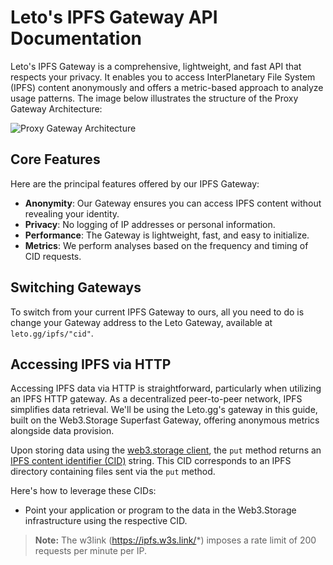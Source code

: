 # Leto's IPFS Gateway API Documentation

Leto's IPFS Gateway is a comprehensive, lightweight, and fast API that respects your privacy. It enables you to access InterPlanetary File System (IPFS) content anonymously and offers a metric-based approach to analyze usage patterns. The image below illustrates the structure of the Proxy Gateway Architecture:

![Proxy Gateway Architecture](https://user-images.githubusercontent.com/30084404/225565389-d78d75a7-7ee7-44c8-8ece-3793928c0f30.png)

## Core Features

Here are the principal features offered by our IPFS Gateway:

- **Anonymity**: Our Gateway ensures you can access IPFS content without revealing your identity.
- **Privacy**: No logging of IP addresses or personal information.
- **Performance**: The Gateway is lightweight, fast, and easy to initialize.
- **Metrics**: We perform analyses based on the frequency and timing of CID requests.


## Switching Gateways

To switch from your current IPFS Gateway to ours, all you need to do is change your Gateway address to the Leto Gateway, available at `leto.gg/ipfs/"cid"`.

## Accessing IPFS via HTTP

Accessing IPFS data via HTTP is straightforward, particularly when utilizing an IPFS HTTP gateway. As a decentralized peer-to-peer network, IPFS simplifies data retrieval. We'll be using the Leto.gg's gateway in this guide, built on the Web3.Storage Superfast Gateway, offering anonymous metrics alongside data provision.

Upon storing data using the [web3.storage client](https://web3.storage/docs/how-tos/store/), the `put` method returns an [IPFS content identifier (CID)](https://docs.ipfs.io/concepts/content-addressing/) string. This CID corresponds to an IPFS directory containing files sent via the `put` method.

Here's how to leverage these CIDs:

- Point your application or program to the data in the Web3.Storage infrastructure using the respective CID.

> **Note:** The w3link (https://ipfs.w3s.link/*) imposes a rate limit of 200 requests per minute per IP.
